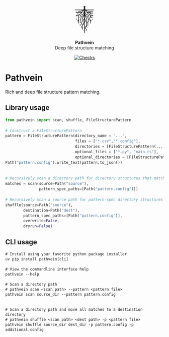 <!-- markdownlint-disable MD033 MD041 -->
<div align="center">
  <picture>
    <img alt="" src="pathvein.png" width="96">
  </picture>
  <p>
    <b>Pathvein</b>
    <br />
    Deep file structure matching
  </p>
  <p>
    <a href="https://github.com/alexjbuck/pathvein/actions/workflows/check.yaml">
      <img alt="Checks" src="https://github.com/alexjbuck/pathvein/actions/workflows/check.yaml/badge.svg">
    </a>
  </p>
</div>
<!-- markdownlint-restore MD033 MD041 -->

# Pathvein

Rich and deep file structure pattern matching.

## Library usage

```python
from pathvein import scan, shuffle, FileStructurePattern

# Construct a FileStructurePattern
pattern = FileStructurePattern(directory_name = "...",                            # str
                               files = ["*.csv","*.config"],                      # list[str]
                               directories = [FileStructurePattern(...)],         # list[Self]
                               optional_files = ["*.py", "main.rs"],              # list[str]
                               optional_directories = [FileStructurePattern(...)] # list[Self]
Path("pattern.config").write_text(pattern.to_json())


# Recursively scan a directory path for directory structures that match the requirements
matches = scan(source=Path("source"),
               pattern_spec_paths=[Path("pattern.config")])

# Recursively scan a source path for pattern-spec directory structures and copy them to the destination
shuffle(source=Path("source"),
        destination=Path("dest"),
        pattern_spec_paths=[Path("pattern.config")],
        overwrite=False,
        dryrun=False)
```

## CLI usage

```shell
# Install using your favorite python package installer
uv pip install pathvein[cli]

# View the commandline interface help
pathvein --help

# Scan a directory path
# pathvein scan <scan path> --pattern <pattern file>
pathvein scan source_dir --pattern pattern.config


# Scan a directory path and move all matches to a destination directory
# pathvein shuffle <scan path> <dest path> -p <pattern file>
pathvein shuffle source_dir dest_dir -p pattern.config -p additional.config
```

